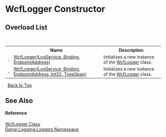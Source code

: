 # WcfLogger Constructor 
 


## Overload List
&nbsp;<table><tr><th></th><th>Name</th><th>Description</th></tr><tr><td>![Public method](media/pubmethod.gif "Public method")</td><td><a href="M_Dangr_Logging_Loggers_WcfLogger__ctor">WcfLogger(LogService, Binding, EndpointAddress)</a></td><td>
Initializes a new instance of the <a href="T_Dangr_Logging_Loggers_WcfLogger">WcfLogger</a> class.</td></tr><tr><td>![Public method](media/pubmethod.gif "Public method")</td><td><a href="M_Dangr_Logging_Loggers_WcfLogger__ctor_1">WcfLogger(LogService, Binding, EndpointAddress, Int32, TimeSpan)</a></td><td>
Initializes a new instance of the <a href="T_Dangr_Logging_Loggers_WcfLogger">WcfLogger</a> class.</td></tr></table>&nbsp;
<a href="#wcflogger-constructor">Back to Top</a>

## See Also


#### Reference
<a href="T_Dangr_Logging_Loggers_WcfLogger">WcfLogger Class</a><br /><a href="N_Dangr_Logging_Loggers">Dangr.Logging.Loggers Namespace</a><br />